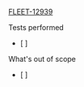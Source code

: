 [FLEET-12939](https://postmates.atlassian.net/browse/FLEET-12939)

Tests performed
- [ ]

What's out of scope
- [ ]
